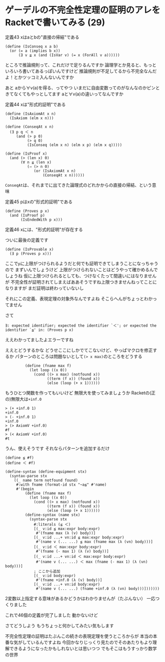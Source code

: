 # ゲーデルの不完全性定理の証明のアレをRacketで書いてみる (29)

定義43 xはaとbの"直接の帰結"である

```
(define (IsConseq x a b)
  (or (= a (implies b x))
      (∃ v ≦ x (and (IsVar v) (= x (ForAll v a))))))
```

ところで推論規則って、これだけで足りるんですか
論理学とか見ると、もっといろいろ書いてあるっぽいんですけど
推論規則が不足してるから不完全なんだよ！とかツッコミ入んないんですか

あと 
aから∀v(a)を得る、ってやつ
いまだに自由変数ってのがなんなのかピンときてなくてもやっとしてます
aと∀v(a)の違いってなんですか

定義44 xは"形式的証明"である

```
(define (IsAxiomAt x n)
  (IsAxiom (elm x n)))

(define (ConseqAt x n)
  (∃ p q ＜ n
     (and (> p 0)
          (> q 0)
          (IsConseq (elm x n) (elm x p) (elm x q)))))

(define (IsProof x)
  (and (> (len x) 0)
       (∀ n ≦ (len x)
          (⇒ (> n 0)
             (or (IsAxiomAt x n)
                 (ConseqAt x n))))))
```

`ConseqAt`は、それまでに出てきた論理式のどれかからの直接の帰結、という意味

定義45 pはxの"形式的証明"である

```
(define (Proves p x)
  (and (IsProof p)
       (IsEndedWith p x)))
```

定義46 xには、"形式的証明"が存在する

ついに最後の定義です

```
(define (IsProvable x)
  (∃ p (Proves p x)))
```

ここで`p`に上限がつけられるようだと何でも証明できてしまうことになっちゃうので
まずいんでしょうけど
上限がつけられないことはどうやって確かめるんでしょうね
仮に上限つけられるとしても、つけなくたって間違いにはなりませんが
不完全性が証明されてしまえばああそうですね上限つきませんねってことになりますが
まだ証明は終わっていないし

それにこの定義、表現定理の対象外なんですよね
そこらへんがちょっとわかってません

さて

```
∃: expected identifier; expected the identifier `＜'; or expected the identifier `≦' in: (Proves p x)
```

ええわかってましたよエラーですね

ええとどうするかな
どうせここにしかでてこないけど、やっぱマクロを修正するか
パターンのところは問題ないとして`(> x max)`のところをどうする

```
         (define (fname max f)
           (let loop ((x 0))
             (cond ((> x max) (notfound x))
                   ((term (f x)) (found x))
                   (else (loop (+ x 1))))))
```

もうひとつ関数を作ってもいいけど
無限大を使ってみましょうか
Racketの(正の)無限大は`+inf.0`

```
> (+ +inf.0 1)
+inf.0
> (- +inf.0 1)
+inf.0
> (> AxiomV +inf.0)
#f
> (< AxiomV +inf.0)
#t
```

うん、使えそうです
それならパターンを追加するだけ

```
(define ≦ #f)
(define ＜ #f)

(define-syntax (define-equipment stx)
  (syntax-parse stx
    ((_ name term notfound found)
     #:with fname (format-id stx "~a≦" #'name)
     #'(begin
         (define (fname max f)
           (let loop ((x 0))
             (cond ((> x max) (notfound x))
                   ((term (f x)) (found x))
                   (else (loop (+ x 1))))))
         (define-syntax (name stx)
           (syntax-parse stx
             #:literals (≦ ＜)
             [(_ v:id ≦ max:expr body:expr)
              #'(fname max (λ (v) body))]
             [(_ v:id ...+ vn:id ≦ max:expr body:expr)
              #'(name v (... ...) ≦ max (fname max (λ (vn) body)))]
             [(_ v:id ＜ max:expr body:expr)
              #'(fname (- max 1) (λ (v) body))]
             [(_ v:id ...+ vn:id ＜ max:expr body:expr)
              #'(name v (... ...) ＜ max (fname (- max 1) (λ (vn) body)))]
             ; ここから追加
             [(_ v:id body:expr)
              #'(fname +inf.0 (λ (v) body))]
             [(_ v:id ...+ vn:id body:expr)
              #'(name v (... ...) (fname +inf.0 (λ (vn) body)))]))))))

```

2変数以上指定する意味があるかどうかはわかりませんが（たぶんない）
一応つくりました

これで46個の定義が完了しました
動かないけど

さてどうしよう
もうちょっと何かしてみたい気もします

不完全性定理の証明はたぶんこの続きの表現定理を使うところからが
本当の本番な気がしているんですよね
今回かなりじっくり見たのでそのあたりもより理解できるようになったかもしれないとは思いつつ
でもそこはもうすっかり数学の世界